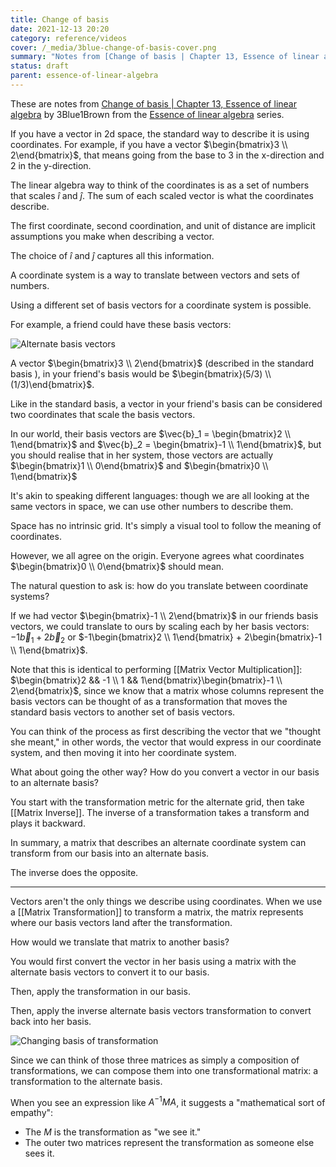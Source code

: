 ```yaml
---
title: Change of basis
date: 2021-12-13 20:20
category: reference/videos
cover: /_media/3blue-change-of-basis-cover.png
summary: "Notes from [Change of basis | Chapter 13, Essence of linear algebra](https://www.youtube.com/watch?v=P2LTAUO1TdA) by 3Blue1Brown from the [Essence of linear algebra](https://www.youtube.com/playlist?list=PLZHQObOWTQDPD3MizzM2xVFitgF8hE_ab) series."
status: draft
parent: essence-of-linear-algebra
---
```


These are notes from [Change of basis | Chapter 13, Essence of linear algebra](https://www.youtube.com/watch?v=P2LTAUO1TdA) by 3Blue1Brown from the [Essence of linear algebra](https://www.youtube.com/playlist?list=PLZHQObOWTQDPD3MizzM2xVFitgF8hE_ab) series.

If you have a vector in 2d space, the standard way to describe it is using coordinates. For example, if you have a vector $\begin{bmatrix}3 \\ 2\end{bmatrix}$, that means going from the base to 3 in the x-direction and 2 in the y-direction.

The linear algebra way to think of the coordinates is as a set of numbers that scales $\hat{i}$ and $\hat{j}$. The sum of each scaled vector is what the coordinates describe.

The first coordinate, second coordination, and unit of distance are implicit assumptions you make when describing a vector.

The choice of $\hat{i}$ and $\hat{j}$ captures all this information.

A coordinate system is a way to translate between vectors and sets of numbers.

Using a different set of basis vectors for a coordinate system is possible.

For example, a friend could have these basis vectors:

![Alternate basis vectors](/_media/3blue-alternate-basis-vectors.png)

A vector $\begin{bmatrix}3 \\ 2\end{bmatrix}$ (described in the standard basis ), in your friend's basis would be $\begin{bmatrix}(5/3) \\ (1/3)\end{bmatrix}$.

Like in the standard basis, a vector in your friend's basis can be considered two coordinates that scale the basis vectors.

In our world, their basis vectors are $\vec{b}_1 = \begin{bmatrix}2 \\ 1\end{bmatrix}$ and $\vec{b}_2 = \begin{bmatrix}-1 \\ 1\end{bmatrix}$, but you should realise that in her system, those vectors are actually $\begin{bmatrix}1 \\ 0\end{bmatrix}$ and $\begin{bmatrix}0 \\ 1\end{bmatrix}$

It's akin to speaking different languages: though we are all looking at the same vectors in space, we can use other numbers to describe them.

Space has no intrinsic grid. It's simply a visual tool to follow the meaning of coordinates.

However, we all agree on the origin. Everyone agrees what coordinates $\begin{bmatrix}0 \\ 0\end{bmatrix}$ should mean.

The natural question to ask is: how do you translate between coordinate systems?

If we had vector $\begin{bmatrix}-1 \\ 2\end{bmatrix}$ in our friends basis vectors, we could translate to ours by scaling each by her basis vectors: $-1\vec{b}_1 + 2\vec{b}_2$ or $-1\begin{bmatrix}2 \\ 1\end{bmatrix} + 2\begin{bmatrix}-1 \\ 1\end{bmatrix}$.

Note that this is identical to performing [[Matrix Vector Multiplication]]: $\begin{bmatrix}2 && -1 \\ 1 && 1\end{bmatrix}\begin{bmatrix}-1 \\ 2\end{bmatrix}$, since we know that a matrix whose columns represent the basis vectors can be thought of as a transformation that moves the standard basis vectors to another set of basis vectors.

You can think of the process as first describing the vector that we "thought she meant," in other words, the vector that would express in our coordinate system, and then moving it into her coordinate system.

What about going the other way? How do you convert a vector in our basis to an alternate basis?

You start with the transformation metric for the alternate grid, then take [[Matrix Inverse]]. The inverse of a transformation takes a transform and plays it backward.

In summary, a matrix that describes an alternate coordinate system can transform from our basis into an alternate basis.

The inverse does the opposite.

---

Vectors aren't the only things we describe using coordinates. When we use a [[Matrix Transformation]] to transform a matrix, the matrix represents where our basis vectors land after the transformation.

How would we translate that matrix to another basis?

You would first convert the vector in her basis using a matrix with the alternate basis vectors to convert it to our basis.

Then, apply the transformation in our basis.

Then, apply the inverse alternate basis vectors transformation to convert back into her basis.

![Changing basis of transformation](/_media/3blue-changing-basis-transform-composition.png)

Since we can think of those three matrices as simply a composition of transformations, we can compose them into one transformational matrix: a transformation to the alternate basis.

When you see an expression like $A^{-1}MA$, it suggests a "mathematical sort of empathy":

* The $M$ is the transformation as "we see it."
* The outer two matrices represent the transformation as someone else sees it.
